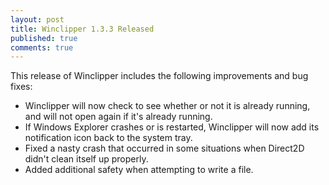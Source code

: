 ```yaml
---
layout: post
title: Winclipper 1.3.3 Released
published: true
comments: true
---
```

This release of Winclipper includes the following improvements and bug fixes:
- Winclipper will now check to see whether or not it is already running, and will not open again if it's already running.
- If Windows Explorer crashes or is restarted, Winclipper will now add its notification icon back to the system tray.
- Fixed a nasty crash that occurred in some situations when Direct2D didn't clean itself up properly.
- Added additional safety when attempting to write a file.